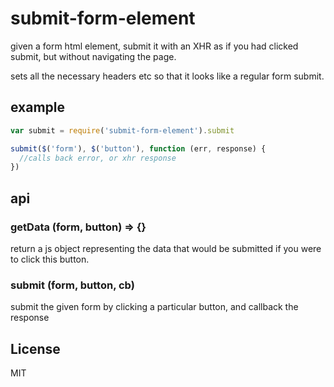 # submit-form-element

given a form html element, submit it with an XHR as if you had clicked submit,
but without navigating the page.

sets all the necessary headers etc so that it looks like a regular form submit.

## example

``` js
var submit = require('submit-form-element').submit

submit($('form'), $('button'), function (err, response) {
  //calls back error, or xhr response
})

```

## api

### getData (form, button) => {}

return a js object representing the data that would be submitted if you were to click this button.

### submit (form, button, cb)

submit the given form by clicking a particular button, and callback the response

## License

MIT

